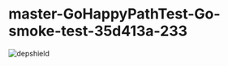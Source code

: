 # master-GoHappyPathTest-Go-smoke-test-35d413a-233

![depshield](https://staging.depshield.sonatype.org/badges/depshield-staging/master-GoHappyPathTest-Go-smoke-test-35d413a-233/depshield.svg)